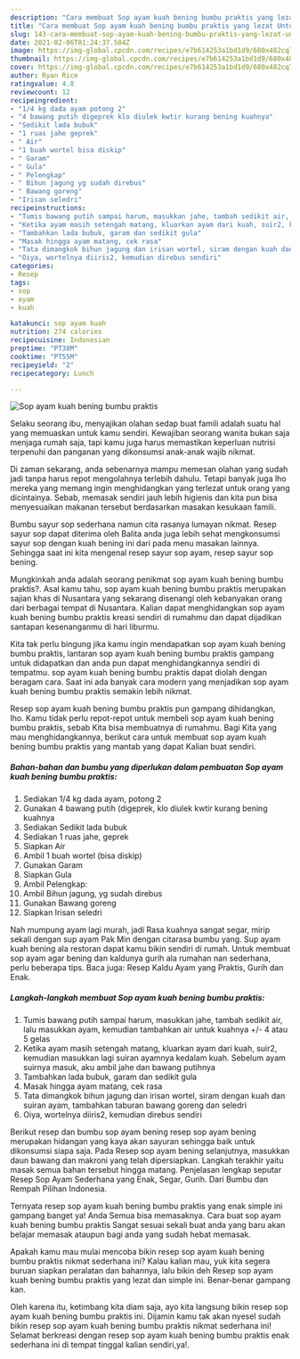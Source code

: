 ```yaml
---
description: "Cara membuat Sop ayam kuah bening bumbu praktis yang lezat Untuk Jualan"
title: "Cara membuat Sop ayam kuah bening bumbu praktis yang lezat Untuk Jualan"
slug: 143-cara-membuat-sop-ayam-kuah-bening-bumbu-praktis-yang-lezat-untuk-jualan
date: 2021-02-06T01:24:37.584Z
image: https://img-global.cpcdn.com/recipes/e7b614253a1bd1d9/680x482cq70/sop-ayam-kuah-bening-bumbu-praktis-foto-resep-utama.jpg
thumbnail: https://img-global.cpcdn.com/recipes/e7b614253a1bd1d9/680x482cq70/sop-ayam-kuah-bening-bumbu-praktis-foto-resep-utama.jpg
cover: https://img-global.cpcdn.com/recipes/e7b614253a1bd1d9/680x482cq70/sop-ayam-kuah-bening-bumbu-praktis-foto-resep-utama.jpg
author: Ryan Rice
ratingvalue: 4.8
reviewcount: 12
recipeingredient:
- "1/4 kg dada ayam potong 2"
- "4 bawang putih digeprek klo diulek kwtir kurang bening kuahnya"
- "Sedikit lada bubuk"
- "1 ruas jahe geprek"
- " Air"
- "1 buah wortel bisa diskip"
- " Garam"
- " Gula"
- " Pelengkap"
- " Bihun jagung yg sudah direbus"
- " Bawang goreng"
- "Irisan seledri"
recipeinstructions:
- "Tumis bawang putih sampai harum, masukkan jahe, tambah sedikit air, lalu masukkan ayam, kemudian tambahkan air untuk kuahnya +/- 4 atau 5 gelas"
- "Ketika ayam masih setengah matang, kluarkan ayam dari kuah, suir2, kemudian masukkan lagi suiran ayamnya kedalam kuah. Sebelum ayam suirnya masuk, aku ambil jahe dan bawang putihnya"
- "Tambahkan lada bubuk, garam dan sedikit gula"
- "Masak hingga ayam matang, cek rasa"
- "Tata dimangkok bihun jagung dan irisan wortel, siram dengan kuah dan suiran ayam, tambahkan taburan bawang goreng dan seledri"
- "Oiya, wortelnya diiris2, kemudian direbus sendiri"
categories:
- Resep
tags:
- sop
- ayam
- kuah

katakunci: sop ayam kuah 
nutrition: 274 calories
recipecuisine: Indonesian
preptime: "PT38M"
cooktime: "PT55M"
recipeyield: "2"
recipecategory: Lunch

---
```



![Sop ayam kuah bening bumbu praktis](https://img-global.cpcdn.com/recipes/e7b614253a1bd1d9/680x482cq70/sop-ayam-kuah-bening-bumbu-praktis-foto-resep-utama.jpg)

Selaku seorang ibu, menyajikan olahan sedap buat famili adalah suatu hal yang memuaskan untuk kamu sendiri. Kewajiban seorang  wanita bukan saja menjaga rumah saja, tapi kamu juga harus memastikan keperluan nutrisi terpenuhi dan panganan yang dikonsumsi anak-anak wajib nikmat.

Di zaman  sekarang, anda sebenarnya mampu memesan olahan yang sudah jadi tanpa harus repot mengolahnya terlebih dahulu. Tetapi banyak juga lho mereka yang memang ingin menghidangkan yang terlezat untuk orang yang dicintainya. Sebab, memasak sendiri jauh lebih higienis dan kita pun bisa menyesuaikan makanan tersebut berdasarkan masakan kesukaan famili. 

Bumbu sayur sop sederhana namun cita rasanya lumayan nikmat. Resep sayur sop dapat diterima oleh Balita anda juga lebih sehat mengkonsumsi sayur sop dengan kuah bening ini dari pada menu masakan lainnya. Sehingga saat ini kita mengenal resep sayur sop ayam, resep sayur sop bening.

Mungkinkah anda adalah seorang penikmat sop ayam kuah bening bumbu praktis?. Asal kamu tahu, sop ayam kuah bening bumbu praktis merupakan sajian khas di Nusantara yang sekarang disenangi oleh kebanyakan orang dari berbagai tempat di Nusantara. Kalian dapat menghidangkan sop ayam kuah bening bumbu praktis kreasi sendiri di rumahmu dan dapat dijadikan santapan kesenanganmu di hari liburmu.

Kita tak perlu bingung jika kamu ingin mendapatkan sop ayam kuah bening bumbu praktis, lantaran sop ayam kuah bening bumbu praktis gampang untuk didapatkan dan anda pun dapat menghidangkannya sendiri di tempatmu. sop ayam kuah bening bumbu praktis dapat diolah dengan beragam cara. Saat ini ada banyak cara modern yang menjadikan sop ayam kuah bening bumbu praktis semakin lebih nikmat.

Resep sop ayam kuah bening bumbu praktis pun gampang dihidangkan, lho. Kamu tidak perlu repot-repot untuk membeli sop ayam kuah bening bumbu praktis, sebab Kita bisa membuatnya di rumahmu. Bagi Kita yang mau menghidangkannya, berikut cara untuk membuat sop ayam kuah bening bumbu praktis yang mantab yang dapat Kalian buat sendiri.

<!--inarticleads1-->

##### Bahan-bahan dan bumbu yang diperlukan dalam pembuatan Sop ayam kuah bening bumbu praktis:

1. Sediakan 1/4 kg dada ayam, potong 2
1. Gunakan 4 bawang putih (digeprek, klo diulek kwtir kurang bening kuahnya
1. Sediakan Sedikit lada bubuk
1. Sediakan 1 ruas jahe, geprek
1. Siapkan  Air
1. Ambil 1 buah wortel (bisa diskip)
1. Gunakan  Garam
1. Siapkan  Gula
1. Ambil  Pelengkap:
1. Ambil  Bihun jagung, yg sudah direbus
1. Gunakan  Bawang goreng
1. Siapkan Irisan seledri


Nah mumpung ayam lagi murah, jadi Rasa kuahnya sangat segar, mirip sekali dengan sup ayam Pak Min dengan citarasa bumbu yang. Sup ayam kuah bening ala restoran dapat kamu bikin sendiri di rumah. Untuk membuat sop ayam agar bening dan kaldunya gurih ala rumahan nan sederhana, perlu beberapa tips. Baca juga: Resep Kaldu Ayam yang Praktis, Gurih dan Enak. 

<!--inarticleads2-->

##### Langkah-langkah membuat Sop ayam kuah bening bumbu praktis:

1. Tumis bawang putih sampai harum, masukkan jahe, tambah sedikit air, lalu masukkan ayam, kemudian tambahkan air untuk kuahnya +/- 4 atau 5 gelas
1. Ketika ayam masih setengah matang, kluarkan ayam dari kuah, suir2, kemudian masukkan lagi suiran ayamnya kedalam kuah. Sebelum ayam suirnya masuk, aku ambil jahe dan bawang putihnya
1. Tambahkan lada bubuk, garam dan sedikit gula
1. Masak hingga ayam matang, cek rasa
1. Tata dimangkok bihun jagung dan irisan wortel, siram dengan kuah dan suiran ayam, tambahkan taburan bawang goreng dan seledri
1. Oiya, wortelnya diiris2, kemudian direbus sendiri


Berikut resep dan bumbu sop ayam bening resep sop ayam bening merupakan hidangan yang kaya akan sayuran sehingga baik untuk dikonsumsi siapa saja. Pada Resep sop ayam bening selanjutnya, masukkan daun bawang dan makroni yang telah dipersiapkan. Langkah terakhir yaitu masak semua bahan tersebut hingga matang. Penjelasan lengkap seputar Resep Sop Ayam Sederhana yang Enak, Segar, Gurih. Dari Bumbu dan Rempah Pilihan Indonesia. 

Ternyata resep sop ayam kuah bening bumbu praktis yang enak simple ini gampang banget ya! Anda Semua bisa memasaknya. Cara buat sop ayam kuah bening bumbu praktis Sangat sesuai sekali buat anda yang baru akan belajar memasak ataupun bagi anda yang sudah hebat memasak.

Apakah kamu mau mulai mencoba bikin resep sop ayam kuah bening bumbu praktis nikmat sederhana ini? Kalau kalian mau, yuk kita segera buruan siapkan peralatan dan bahannya, lalu bikin deh Resep sop ayam kuah bening bumbu praktis yang lezat dan simple ini. Benar-benar gampang kan. 

Oleh karena itu, ketimbang kita diam saja, ayo kita langsung bikin resep sop ayam kuah bening bumbu praktis ini. Dijamin kamu tak akan nyesel sudah bikin resep sop ayam kuah bening bumbu praktis nikmat sederhana ini! Selamat berkreasi dengan resep sop ayam kuah bening bumbu praktis enak sederhana ini di tempat tinggal kalian sendiri,ya!.

